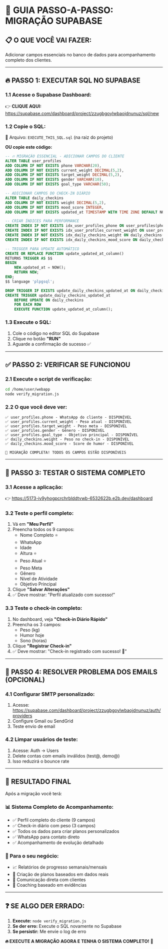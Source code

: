 # 🚀 GUIA PASSO-A-PASSO: MIGRAÇÃO SUPABASE

## 📋 O QUE VOCÊ VAI FAZER:
Adicionar campos essenciais no banco de dados para acompanhamento completo dos clientes.

---

## 🔥 PASSO 1: EXECUTAR SQL NO SUPABASE

### **1.1 Acesse o Supabase Dashboard:**
👉 **CLIQUE AQUI:** https://supabase.com/dashboard/project/zzugbgoylwbaojdnunuz/sql/new

### **1.2 Copie o SQL:**
📁 Arquivo: `EXECUTE_THIS_SQL.sql` (na raiz do projeto)

**OU copie este código:**

```sql
-- 🔥 MIGRAÇÃO ESSENCIAL - ADICIONAR CAMPOS DO CLIENTE
ALTER TABLE user_profiles
ADD COLUMN IF NOT EXISTS phone VARCHAR(20),
ADD COLUMN IF NOT EXISTS current_weight DECIMAL(5,2),
ADD COLUMN IF NOT EXISTS target_weight DECIMAL(5,2),
ADD COLUMN IF NOT EXISTS gender VARCHAR(10),
ADD COLUMN IF NOT EXISTS goal_type VARCHAR(50);

-- ADICIONAR CAMPOS DO CHECK-IN DIÁRIO  
ALTER TABLE daily_checkins
ADD COLUMN IF NOT EXISTS weight DECIMAL(5,2),
ADD COLUMN IF NOT EXISTS mood_score INTEGER,
ADD COLUMN IF NOT EXISTS updated_at TIMESTAMP WITH TIME ZONE DEFAULT NOW();

-- CRIAR ÍNDICES PARA PERFORMANCE
CREATE INDEX IF NOT EXISTS idx_user_profiles_phone ON user_profiles(phone);
CREATE INDEX IF NOT EXISTS idx_user_profiles_current_weight ON user_profiles(current_weight);
CREATE INDEX IF NOT EXISTS idx_daily_checkins_weight ON daily_checkins(weight);
CREATE INDEX IF NOT EXISTS idx_daily_checkins_mood_score ON daily_checkins(mood_score);

-- TRIGGER PARA UPDATE AUTOMÁTICO
CREATE OR REPLACE FUNCTION update_updated_at_column()
RETURNS TRIGGER AS $$
BEGIN
    NEW.updated_at = NOW();
    RETURN NEW;
END;
$$ language 'plpgsql';

DROP TRIGGER IF EXISTS update_daily_checkins_updated_at ON daily_checkins;
CREATE TRIGGER update_daily_checkins_updated_at
    BEFORE UPDATE ON daily_checkins
    FOR EACH ROW
    EXECUTE FUNCTION update_updated_at_column();
```

### **1.3 Execute o SQL:**
1. Cole o código no editor SQL do Supabase
2. Clique no botão **"RUN"** 
3. Aguarde a confirmação de sucesso ✅

---

## ✅ PASSO 2: VERIFICAR SE FUNCIONOU

### **2.1 Execute o script de verificação:**
```bash
cd /home/user/webapp
node verify_migration.js
```

### **2.2 O que você deve ver:**
```
✅ user_profiles.phone - WhatsApp do cliente - DISPONÍVEL
✅ user_profiles.current_weight - Peso atual - DISPONÍVEL  
✅ user_profiles.target_weight - Peso meta - DISPONÍVEL
✅ user_profiles.gender - Gênero - DISPONÍVEL
✅ user_profiles.goal_type - Objetivo principal - DISPONÍVEL
✅ daily_checkins.weight - Peso no check-in - DISPONÍVEL
✅ daily_checkins.mood_score - Score de humor - DISPONÍVEL

🎉 MIGRAÇÃO COMPLETA! TODOS OS CAMPOS ESTÃO DISPONÍVEIS
```

---

## 🎯 PASSO 3: TESTAR O SISTEMA COMPLETO

### **3.1 Acesse a aplicação:**
👉 https://5173-iv9yhogpcrchrblddtvwb-6532622b.e2b.dev/dashboard

### **3.2 Teste o perfil completo:**
1. Vá em **"Meu Perfil"**
2. Preencha todos os 9 campos:
   - Nome Completo ⭐
   - WhatsApp
   - Idade  
   - Altura ⭐
   - Peso Atual ⭐
   - Peso Meta
   - Gênero
   - Nível de Atividade
   - Objetivo Principal
3. Clique **"Salvar Alterações"**
4. ✅ Deve mostrar: "Perfil atualizado com sucesso!"

### **3.3 Teste o check-in completo:**
1. No dashboard, veja **"Check-in Diário Rápido"**
2. Preencha os 3 campos:
   - Peso (kg)
   - Humor hoje
   - Sono (horas)
3. Clique **"Registrar Check-in"**
4. ✅ Deve mostrar: "Check-in registrado com sucesso! 🎉"

---

## 📧 PASSO 4: RESOLVER PROBLEMA DOS EMAILS (OPCIONAL)

### **4.1 Configurar SMTP personalizado:**
1. Acesse: https://supabase.com/dashboard/project/zzugbgoylwbaojdnunuz/auth/providers
2. Configure Gmail ou SendGrid
3. Teste envio de email

### **4.2 Limpar usuários de teste:**
1. Acesse: Auth → Users
2. Delete contas com emails inválidos (test@, demo@)
3. Isso reduzirá o bounce rate

---

## 🎉 RESULTADO FINAL

Após a migração você terá:

### **📊 Sistema Completo de Acompanhamento:**
- ✅ Perfil completo do cliente (9 campos)
- ✅ Check-in diário com peso (3 campos) 
- ✅ Todos os dados para criar planos personalizados
- ✅ WhatsApp para contato direto
- ✅ Acompanhamento de evolução detalhado

### **💼 Para o seu negócio:**
- 📈 Relatórios de progresso semanais/mensais
- 🎯 Criação de planos baseados em dados reais
- 📱 Comunicação direta com clientes
- 💪 Coaching baseado em evidências

---

## ❓ SE ALGO DER ERRADO:

1. **Execute:** `node verify_migration.js`
2. **Se der erro:** Execute o SQL novamente no Supabase
3. **Se persistir:** Me envie o log de erro

**🔥 EXECUTE A MIGRAÇÃO AGORA E TENHA O SISTEMA COMPLETO!** 🚀
